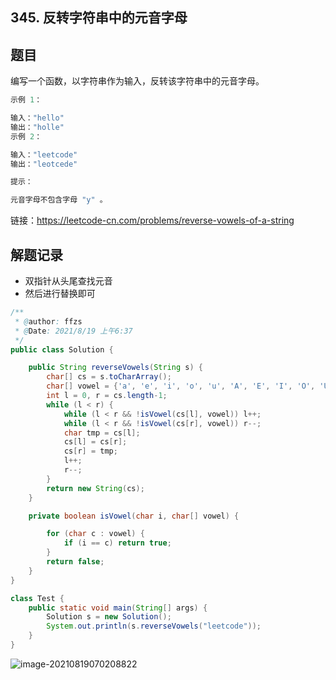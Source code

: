 ## 345. 反转字符串中的元音字母

## 题目

编写一个函数，以字符串作为输入，反转该字符串中的元音字母。

 

```java
示例 1：

输入："hello"
输出："holle"
示例 2：

输入："leetcode"
输出："leotcede"
```



```java
提示：

元音字母不包含字母 "y" 。
```


链接：https://leetcode-cn.com/problems/reverse-vowels-of-a-string

## 解题记录

+ 双指针从头尾查找元音
+ 然后进行替换即可

```java
/**
 * @author: ffzs
 * @Date: 2021/8/19 上午6:37
 */
public class Solution {

    public String reverseVowels(String s) {
        char[] cs = s.toCharArray();
        char[] vowel = {'a', 'e', 'i', 'o', 'u', 'A', 'E', 'I', 'O', 'U'};
        int l = 0, r = cs.length-1;
        while (l < r) {
            while (l < r && !isVowel(cs[l], vowel)) l++;
            while (l < r && !isVowel(cs[r], vowel)) r--;
            char tmp = cs[l];
            cs[l] = cs[r];
            cs[r] = tmp;
            l++;
            r--;
        }
        return new String(cs);
    }

    private boolean isVowel(char i, char[] vowel) {

        for (char c : vowel) {
            if (i == c) return true;
        }
        return false;
    }
}

class Test {
    public static void main(String[] args) {
        Solution s = new Solution();
        System.out.println(s.reverseVowels("leetcode"));
    }
}
```

![image-20210819070208822](https://gitee.com/ffzs/picture_go/raw/master/img/image-20210819070208822.png)